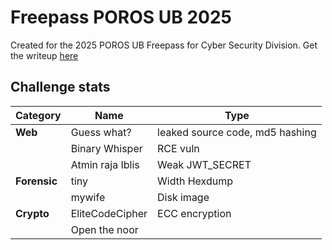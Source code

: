 # Freepass POROS UB 2025
Created for the 2025 POROS UB Freepass for Cyber Security Division.
Get the writeup [here](/Internal/Freepass%20POROS/Freepass%20POROS%20Security%20-%20zenCipher%20-%20Muhammad%20Abi%20Abdillah.pdf)

## Challenge stats
| Category | Name | Type |
| --- | --- | --- |
| **Web** | Guess what? | leaked source code, md5 hashing |
|     | Binary Whisper | RCE vuln |
|     | Atmin raja Iblis | Weak JWT_SECRET |
| **Forensic** | tiny | Width Hexdump |
|          | mywife | Disk image |
| **Crypto** | EliteCodeCipher | ECC encryption |
|          | Open the noor |  |